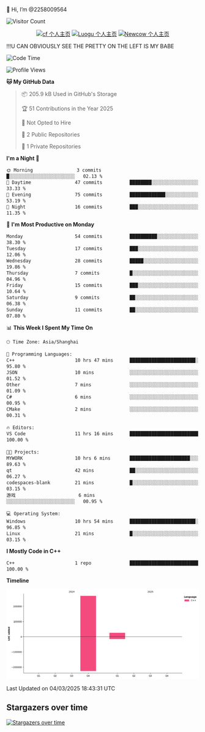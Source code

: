  👋 Hi, I’m @2258009564

![Visitor Count](https://profile-counter.glitch.me/{2258009564}/count.svg)

<!---
2258009564/2258009564 is a ✨ special ✨ repository because its `README.md` (this file) appears on your GitHub profile.
You can click the Preview link to take a look at your changes.
--->

<div align="center">

[![cf 个人主页](https://img.shields.io/badge/codeforces-alisa22580-yellow)](https://codeforces.com/profile/alisa22580)
[![Luogu 个人主页](https://img.shields.io/badge/Luogu-alisa_kujou-blue)](https://www.luogu.com.cn/user/1440708)
[![Newcow 个人主页](https://img.shields.io/badge/nowcoder-lzy-blue)](https://ac.nowcoder.com/acm/contest/profile/51334038)

</div>

!!!U CAN OBVIOUSLY SEE THE PRETTY ON THE LEFT IS MY BABE



<!--START_SECTION:waka-->
![Code Time](http://img.shields.io/badge/Code%20Time-131%20hrs%2033%20mins-blue)

![Profile Views](http://img.shields.io/badge/Profile%20Views-0-blue)

**🐱 My GitHub Data** 

> 📦 205.9 kB Used in GitHub's Storage 
 > 
> 🏆 51 Contributions in the Year 2025
 > 
> 🚫 Not Opted to Hire
 > 
> 📜 2 Public Repositories 
 > 
> 🔑 1 Private Repositories 
 > 
**I'm a Night 🦉** 

```text
🌞 Morning                3 commits           █░░░░░░░░░░░░░░░░░░░░░░░░   02.13 % 
🌆 Daytime                47 commits          ████████░░░░░░░░░░░░░░░░░   33.33 % 
🌃 Evening                75 commits          █████████████░░░░░░░░░░░░   53.19 % 
🌙 Night                  16 commits          ███░░░░░░░░░░░░░░░░░░░░░░   11.35 % 
```
📅 **I'm Most Productive on Monday** 

```text
Monday                   54 commits          ██████████░░░░░░░░░░░░░░░   38.30 % 
Tuesday                  17 commits          ███░░░░░░░░░░░░░░░░░░░░░░   12.06 % 
Wednesday                28 commits          █████░░░░░░░░░░░░░░░░░░░░   19.86 % 
Thursday                 7 commits           █░░░░░░░░░░░░░░░░░░░░░░░░   04.96 % 
Friday                   15 commits          ███░░░░░░░░░░░░░░░░░░░░░░   10.64 % 
Saturday                 9 commits           ██░░░░░░░░░░░░░░░░░░░░░░░   06.38 % 
Sunday                   11 commits          ██░░░░░░░░░░░░░░░░░░░░░░░   07.80 % 
```


📊 **This Week I Spent My Time On** 

```text
🕑︎ Time Zone: Asia/Shanghai

💬 Programming Languages: 
C++                      10 hrs 47 mins      ████████████████████████░   95.80 % 
JSON                     10 mins             ░░░░░░░░░░░░░░░░░░░░░░░░░   01.52 % 
Other                    7 mins              ░░░░░░░░░░░░░░░░░░░░░░░░░   01.09 % 
C#                       6 mins              ░░░░░░░░░░░░░░░░░░░░░░░░░   00.95 % 
CMake                    2 mins              ░░░░░░░░░░░░░░░░░░░░░░░░░   00.31 % 

🔥 Editors: 
VS Code                  11 hrs 16 mins      █████████████████████████   100.00 % 

🐱‍💻 Projects: 
MYWORK                   10 hrs 6 mins       ██████████████████████░░░   89.63 % 
qt                       42 mins             ██░░░░░░░░░░░░░░░░░░░░░░░   06.27 % 
codespaces-blank         21 mins             █░░░░░░░░░░░░░░░░░░░░░░░░   03.15 % 
游戏                       6 mins              ░░░░░░░░░░░░░░░░░░░░░░░░░   00.95 % 

💻 Operating System: 
Windows                  10 hrs 54 mins      ████████████████████████░   96.85 % 
Linux                    21 mins             █░░░░░░░░░░░░░░░░░░░░░░░░   03.15 % 
```

**I Mostly Code in C++** 

```text
C++                      1 repo              █████████████████████████   100.00 % 
```



**Timeline**

![Lines of Code chart](https://raw.githubusercontent.com/2258009564/2258009564/main/assets/bar_graph.png)


 Last Updated on 04/03/2025 18:43:31 UTC
<!--END_SECTION:waka-->

## Stargazers over time
[![Stargazers over time](https://starchart.cc/2258009564/2258009564.svg?variant=adaptive)](https://starchart.cc/2258009564/2258009564)
